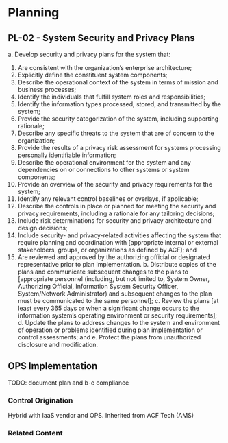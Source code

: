 # Planning
## PL-02 - System Security and Privacy Plans

a. Develop security and privacy plans for the system that:
1. Are consistent with the organization’s enterprise architecture;
2. Explicitly define the constituent system components;
3. Describe the operational context of the system in terms of mission and business processes;
4. Identify the individuals that fulfill system roles and responsibilities;
5. Identify the information types processed, stored, and transmitted by the system;
6. Provide the security categorization of the system, including supporting rationale;
7. Describe any specific threats to the system that are of concern to the organization; 
8. Provide the results of a privacy risk assessment for systems processing personally identifiable information;
9. Describe the operational environment for the system and any dependencies on or connections to other systems or system components;
10. Provide an overview of the security and privacy requirements for the system;
11. Identify any relevant control baselines or overlays, if applicable;
12. Describe the controls in place or planned for meeting the security and privacy requirements, including a rationale for any tailoring decisions;
13. Include risk determinations for security and privacy architecture and design decisions;
14. Include security- and privacy-related activities affecting the system that require planning and coordination with [appropriate internal or external stakeholders, groups, or organizations  as defined by ACF]; and
15. Are reviewed and approved by the authorizing official or designated representative prior to plan implementation.
b. Distribute copies of the plans and communicate subsequent changes to the plans to [appropriate personnel (including, but not limited to, System Owner, Authorizing Official, Information System Security Officer, System/Network Administrator) and subsequent changes to the plan must be communicated to the same personnel];
c. Review the plans [at least every 365 days or when a significant change occurs to the information system’s operating environment or security requirements]; 
d. Update the plans to address changes to the system and environment of operation or problems identified during plan implementation or control assessments; and
e. Protect the plans from unauthorized disclosure and modification.

## OPS Implementation

TODO: document plan and b-e compliance

### Control Origination

Hybrid with IaaS vendor and OPS. Inherited from ACF Tech (AMS)

### Related Content
